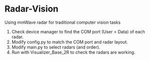 # Radar-Vision
Using mmWave radar for traditional computer vision tasks

1. Check device manager to find the COM port (User > Data) of each radar. 
2. Modify config.py to match the COM port and radar layout. 
3. Modify main.py to select radars (and order).
4. Run with Visualizer_Base_2R to check the radars are working.